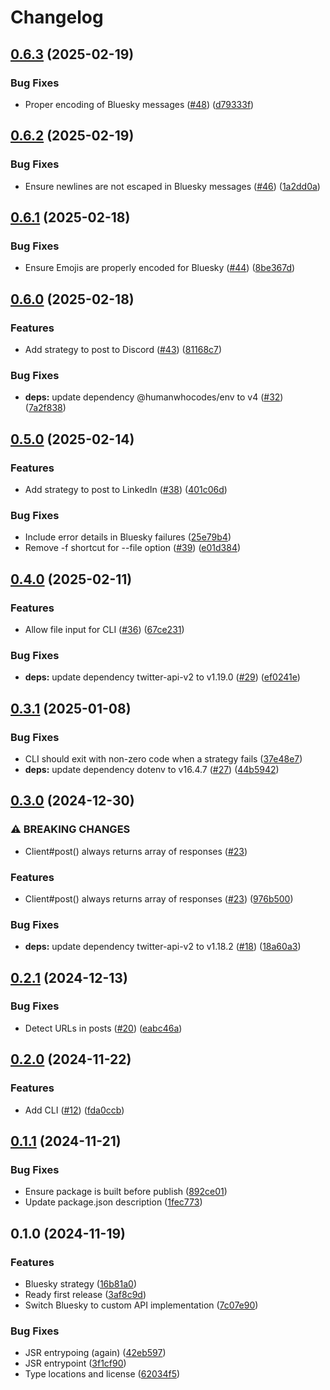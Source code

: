 # Changelog

## [0.6.3](https://github.com/humanwhocodes/crosspost/compare/crosspost-v0.6.2...crosspost-v0.6.3) (2025-02-19)


### Bug Fixes

* Proper encoding of Bluesky messages ([#48](https://github.com/humanwhocodes/crosspost/issues/48)) ([d79333f](https://github.com/humanwhocodes/crosspost/commit/d79333fc82f8b2d8be35a6cd17e13c85b67f509f))

## [0.6.2](https://github.com/humanwhocodes/crosspost/compare/crosspost-v0.6.1...crosspost-v0.6.2) (2025-02-19)


### Bug Fixes

* Ensure newlines are not escaped in Bluesky messages ([#46](https://github.com/humanwhocodes/crosspost/issues/46)) ([1a2dd0a](https://github.com/humanwhocodes/crosspost/commit/1a2dd0a2fcfa8c8907b861ce656e540e04721922))

## [0.6.1](https://github.com/humanwhocodes/crosspost/compare/crosspost-v0.6.0...crosspost-v0.6.1) (2025-02-18)


### Bug Fixes

* Ensure Emojis are properly encoded for Bluesky ([#44](https://github.com/humanwhocodes/crosspost/issues/44)) ([8be367d](https://github.com/humanwhocodes/crosspost/commit/8be367d16a18e06e5de7f00338523bd1f32f57a9))

## [0.6.0](https://github.com/humanwhocodes/crosspost/compare/crosspost-v0.5.0...crosspost-v0.6.0) (2025-02-18)


### Features

* Add strategy to post to Discord ([#43](https://github.com/humanwhocodes/crosspost/issues/43)) ([81168c7](https://github.com/humanwhocodes/crosspost/commit/81168c7bab230b55988f1a73f35abdeee7d82c0a))


### Bug Fixes

* **deps:** update dependency @humanwhocodes/env to v4 ([#32](https://github.com/humanwhocodes/crosspost/issues/32)) ([7a2f838](https://github.com/humanwhocodes/crosspost/commit/7a2f83814f5b8e5936e5facd0b0dd3140451f3e4))

## [0.5.0](https://github.com/humanwhocodes/crosspost/compare/crosspost-v0.4.0...crosspost-v0.5.0) (2025-02-14)


### Features

* Add strategy to post to LinkedIn ([#38](https://github.com/humanwhocodes/crosspost/issues/38)) ([401c06d](https://github.com/humanwhocodes/crosspost/commit/401c06df7db13d6447f3765b452b7e2df718eb53))


### Bug Fixes

* Include error details in Bluesky failures ([25e79b4](https://github.com/humanwhocodes/crosspost/commit/25e79b4cfcfe2226636abc4d07f92cea6c245267))
* Remove -f shortcut for --file option ([#39](https://github.com/humanwhocodes/crosspost/issues/39)) ([e01d384](https://github.com/humanwhocodes/crosspost/commit/e01d3846967c77ffc8e33467a460aba9248a6476))

## [0.4.0](https://github.com/humanwhocodes/crosspost/compare/crosspost-v0.3.1...crosspost-v0.4.0) (2025-02-11)


### Features

* Allow file input for CLI ([#36](https://github.com/humanwhocodes/crosspost/issues/36)) ([67ce231](https://github.com/humanwhocodes/crosspost/commit/67ce23187d0a5c064cacc963bf46c39b66e25e60))


### Bug Fixes

* **deps:** update dependency twitter-api-v2 to v1.19.0 ([#29](https://github.com/humanwhocodes/crosspost/issues/29)) ([ef0241e](https://github.com/humanwhocodes/crosspost/commit/ef0241e06063ddd3f902c4cf6f872efcaaca19cb))

## [0.3.1](https://github.com/humanwhocodes/crosspost/compare/crosspost-v0.3.0...crosspost-v0.3.1) (2025-01-08)


### Bug Fixes

* CLI should exit with non-zero code when a strategy fails ([37e48e7](https://github.com/humanwhocodes/crosspost/commit/37e48e7caacda09cc9a5f4bfea9615811ec7c8a7))
* **deps:** update dependency dotenv to v16.4.7 ([#27](https://github.com/humanwhocodes/crosspost/issues/27)) ([44b5942](https://github.com/humanwhocodes/crosspost/commit/44b59420e28606cabb34465ba955afa1ba9c8af7))

## [0.3.0](https://github.com/humanwhocodes/crosspost/compare/crosspost-v0.2.1...crosspost-v0.3.0) (2024-12-30)


### ⚠ BREAKING CHANGES

* Client#post() always returns array of responses ([#23](https://github.com/humanwhocodes/crosspost/issues/23))

### Features

* Client#post() always returns array of responses ([#23](https://github.com/humanwhocodes/crosspost/issues/23)) ([976b500](https://github.com/humanwhocodes/crosspost/commit/976b500e1380de1e943839b86bd800469e0f771e))


### Bug Fixes

* **deps:** update dependency twitter-api-v2 to v1.18.2 ([#18](https://github.com/humanwhocodes/crosspost/issues/18)) ([18a60a3](https://github.com/humanwhocodes/crosspost/commit/18a60a3d1729ad06c59aaa34c00a0082885f8517))

## [0.2.1](https://github.com/humanwhocodes/crosspost/compare/crosspost-v0.2.0...crosspost-v0.2.1) (2024-12-13)


### Bug Fixes

* Detect URLs in posts ([#20](https://github.com/humanwhocodes/crosspost/issues/20)) ([eabc46a](https://github.com/humanwhocodes/crosspost/commit/eabc46a32c451be513cb9ee9d238aa50d2e407e6))

## [0.2.0](https://github.com/humanwhocodes/crosspost/compare/crosspost-v0.1.1...crosspost-v0.2.0) (2024-11-22)


### Features

* Add CLI ([#12](https://github.com/humanwhocodes/crosspost/issues/12)) ([fda0ccb](https://github.com/humanwhocodes/crosspost/commit/fda0ccb4b4dad803f4f4666b2cc212d85129ba9a))

## [0.1.1](https://github.com/humanwhocodes/crosspost/compare/crosspost-v0.1.0...crosspost-v0.1.1) (2024-11-21)


### Bug Fixes

* Ensure package is built before publish ([892ce01](https://github.com/humanwhocodes/crosspost/commit/892ce016966d30829188530104782c7c15478a2b))
* Update package.json description ([1fec773](https://github.com/humanwhocodes/crosspost/commit/1fec77334b8d881c65abdf958abd48fe95045a6e))

## 0.1.0 (2024-11-19)


### Features

* Bluesky strategy ([16b81a0](https://github.com/humanwhocodes/crosspost/commit/16b81a0e44f9e549f002b24c66ab04b984d310f8))
* Ready first release ([3af8c9d](https://github.com/humanwhocodes/crosspost/commit/3af8c9d55fb696e54ec8897d13bf66ee97628165))
* Switch Bluesky to custom API implementation ([7c07e90](https://github.com/humanwhocodes/crosspost/commit/7c07e900368e57668bf7c50112c08ded3e283af3))


### Bug Fixes

* JSR entrypoing (again) ([42eb597](https://github.com/humanwhocodes/crosspost/commit/42eb5976b8231cc4ce40f7c769cb20658259d80a))
* JSR entrypoint ([3f1cf90](https://github.com/humanwhocodes/crosspost/commit/3f1cf905163e7aa24c148ae90bff1f23547961eb))
* Type locations and license ([62034f5](https://github.com/humanwhocodes/crosspost/commit/62034f57d4065fa5f9561e57d862a5875ccc677c))
